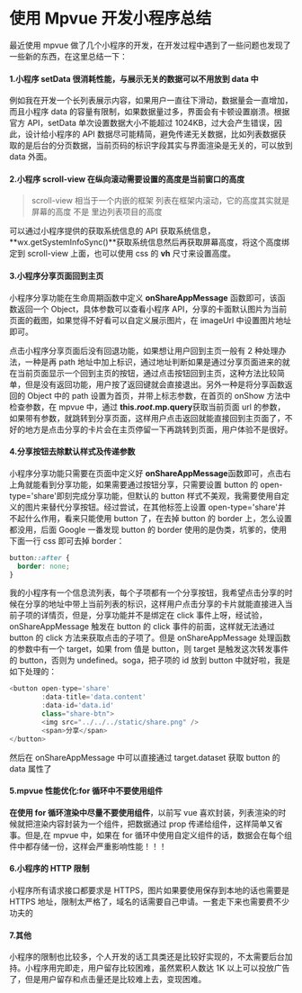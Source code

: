 # 使用 Mpvue 开发小程序总结

最近使用 mpvue 做了几个小程序的开发，在开发过程中遇到了一些问题也发现了一些新的东西，在这里总结一下：

#### 1.小程序 setData 很消耗性能，与展示无关的数据可以不用放到 data 中

例如我在开发一个长列表展示内容，如果用户一直往下滑动，数据量会一直增加，而且小程序 data 的容量有限制，如果数据量过多，界面会有卡顿设置崩溃。根据官方 API，setData 单次设置数据大小不能超过 1024KB，过大会产生错误，因此，设计给小程序的 API 数据尽可能精简，避免传递无关数据，比如列表数据获取的是后台的分页数据，当前页码的标识字段其实与界面渲染是无关的，可以放到 data 外面。

#### 2.小程序 scroll-view 在纵向滚动需要设置的高度是当前窗口的高度

> scroll-view 相当于一个内嵌的框架 列表在框架内滚动，它的高度其实就是屏幕的高度 不是 里边列表项目的高度

可以通过小程序提供的获取系统信息的 API 获取系统信息，**wx.getSystemInfoSync()**获取系统信息然后再获取屏幕高度，将这个高度绑定到 scroll-view 上面，也可以使用 css 的 **vh** 尺寸来设置高度。

#### 3.小程序分享页面回到主页

小程序分享功能在生命周期函数中定义 **onShareAppMessage** 函数即可，该函数返回一个 Object，具体参数可以查看小程序 API，分享的卡面默认图片为当前页面的截图，如果觉得不好看可以自定义展示图片，在 imageUrl 中设置图片地址即可。

点击小程序分享页面后没有回退功能，如果想让用户回到主页一般有 2 种处理办法，一种是再 path 地址中加上标识，通过地址判断如果是通过分享页面进来的就在当前页面显示一个回到主页的按钮，通过点击按钮回到主页，这种方法比较简单，但是没有返回功能，用户按了返回键就会直接退出。另外一种是将分享函数返回的 Object 中的 path 设置为首页，并带上标志参数，在首页的 onShow 方法中检查参数，在 mpvue 中，通过 **this.$root.$mp.query**获取当前页面 url 的参数，如果带有参数，就跳转到分享页面，这样用户点击返回就能直接回到主页面了，不好的地方是点击分享的卡片会在主页停留一下再跳转到页面，用户体验不是很好。

#### 4.分享按钮去除默认样式及传递参数

小程序分享功能只需要在页面中定义好 **onShareAppMessage**函数即可，点击右上角就能看到分享功能，如果需要通过按钮分享，只需要设置 button 的 open-type='share'即刻完成分享功能，但默认的 button 样式不美观，我需要使用自定义的图片来替代分享按钮。经过尝试，在其他标签上设置 open-type='share'并不起什么作用，看来只能使用 button 了，在去掉 button 的 border 上，怎么设置都没用，后面 Google 一番发现 button 的 border 使用的是伪类，坑爹的，使用下面一行 css 即可去掉 border：

```css
button::after {
  border: none;
}
```

我的小程序有一个信息流列表，每个子项都有一个分享按钮，我希望点击分享的时候在分享的地址中带上当前列表的标识，这样用户点击分享的卡片就能直接进入当前子项的详情页，但是，分享功能并不是绑定在 click 事件上呀，经试验，onShareAppMessage 触发在 button 的 click 事件的前面，这样就无法通过 button 的 click 方法来获取点击的子项了。但是 onShareAppMessage 处理函数的参数中有一个 target，如果 from 值是 button，则 target 是触发这次转发事件的 button，否则为 undefined。soga，把子项的 id 放到 button 中就好啦，我是如下处理的：

```js
<button open-type='share'
        :data-title='data.content'
        :data-id='data.id'
        class="share-btn">
        <img src="../../../static/share.png" />
        <span>分享</span>
</button>
```

然后在 onShareAppMessage 中可以直接通过 target.dataset 获取 button 的 data 属性了

#### 5.mpvue 性能优化:for 循环中不要使用组件

**在使用 for 循环渲染中尽量不要使用组件**，以前写 vue 喜欢封装，列表渲染的时候就把渲染内容封装为一个组件，把数据通过 prop 传递给组件，这样简单又省事。但是,在 mpvue 中，如果在 for 循环中使用自定义组件的话，数据会在每个组件中都存储一份，这样会严重影响性能！！！

#### 6.小程序的 HTTP 限制

小程序所有请求接口都要求是 HTTPS，图片如果要使用保存到本地的话也需要是 HTTPS 地址，限制太严格了，域名的话需要自己申请。一套走下来也需要费不少功夫的

#### 7.其他

小程序的限制也比较多，个人开发的话工具类还是比较好实现的，不太需要后台加持。小程序用完即走，用户留存比较困难，虽然累积人数达 1K 以上可以投放广告了，但是用户留存和点击量还是比较难上去，变现困难。

